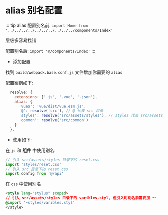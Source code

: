 # alias 别名配置

::: tip alias
配置别名前: `import Home from '../../../../../../../../../../components/Index'`

层级多容易找错

配置别名后: `import '@/components/Index'`
:::

- 添加配置

找到 `build/webpack.base.conf.js` 文件增加你需要的 `alias`

配置案例如下:

```js {5}
  resolve: {
    extensions: ['.js', '.vue', '.json'],
    alias: {
      'vue$': 'vue/dist/vue.esm.js',
      '@': resolve('src'), // @ 代表 src 目录
      'styles': resolve('src/assets/styles'), // styles 代表 src/assets/styles 目录
      'common': resolve('src/common')
    }
  },
```

- 使用如下:

在 `js` 和 **组件** 中使用别名:

```js
// 引入 src/assets/styles 目录下的 reset.css
import 'styles/reset.css'
// 引入 src 目录下的 reset.css
import config from '@/api'
```

在 `css` 中使用别名

```html {3}
<style lang="stylus" scoped>
// 引入 src/assets/styles 目录下的 varibles.styl, 但引入时别名前需要加 ～
@import '~styles/varibles.styl'
</style>
```